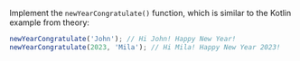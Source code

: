 
Implement the `newYearCongratulate()` function, which is similar to the Kotlin example from theory:

```typescript
newYearCongratulate('John'); // Hi John! Happy New Year!
newYearCongratulate(2023, 'Mila'); // Hi Mila! Happy New Year 2023!
```

